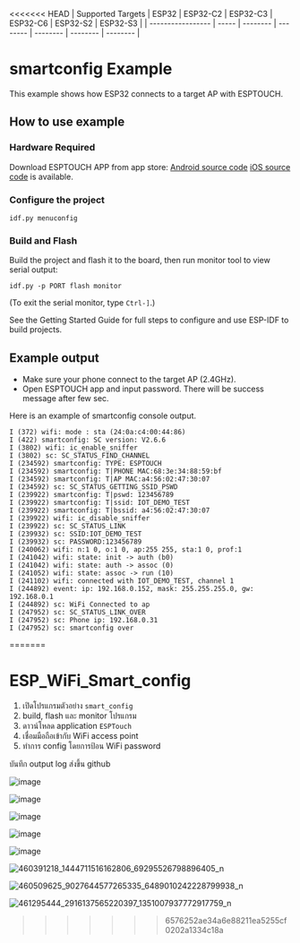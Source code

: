 <<<<<<< HEAD
| Supported Targets | ESP32 | ESP32-C2 | ESP32-C3 | ESP32-C6 | ESP32-S2 | ESP32-S3 |
| ----------------- | ----- | -------- | -------- | -------- | -------- | -------- |

# smartconfig Example

This example shows how ESP32 connects to a target AP with ESPTOUCH.

## How to use example

### Hardware Required

Download ESPTOUCH APP from app store:
[Android source code](https://github.com/EspressifApp/EsptouchForAndroid)
[iOS source code](https://github.com/EspressifApp/EsptouchForIOS) is available.

### Configure the project

```
idf.py menuconfig
```

### Build and Flash

Build the project and flash it to the board, then run monitor tool to view serial output:

```
idf.py -p PORT flash monitor
```

(To exit the serial monitor, type ``Ctrl-]``.)

See the Getting Started Guide for full steps to configure and use ESP-IDF to build projects.

## Example output

* Make sure your phone connect to the target AP (2.4GHz).
* Open ESPTOUCH app and input password. There will be success message after few sec.

Here is an example of smartconfig console output.
```
I (372) wifi: mode : sta (24:0a:c4:00:44:86)
I (422) smartconfig: SC version: V2.6.6
I (3802) wifi: ic_enable_sniffer
I (3802) sc: SC_STATUS_FIND_CHANNEL
I (234592) smartconfig: TYPE: ESPTOUCH
I (234592) smartconfig: T|PHONE MAC:68:3e:34:88:59:bf
I (234592) smartconfig: T|AP MAC:a4:56:02:47:30:07
I (234592) sc: SC_STATUS_GETTING_SSID_PSWD
I (239922) smartconfig: T|pswd: 123456789
I (239922) smartconfig: T|ssid: IOT_DEMO_TEST
I (239922) smartconfig: T|bssid: a4:56:02:47:30:07
I (239922) wifi: ic_disable_sniffer
I (239922) sc: SC_STATUS_LINK
I (239932) sc: SSID:IOT_DEMO_TEST
I (239932) sc: PASSWORD:123456789
I (240062) wifi: n:1 0, o:1 0, ap:255 255, sta:1 0, prof:1
I (241042) wifi: state: init -> auth (b0)
I (241042) wifi: state: auth -> assoc (0)
I (241052) wifi: state: assoc -> run (10)
I (241102) wifi: connected with IOT_DEMO_TEST, channel 1
I (244892) event: ip: 192.168.0.152, mask: 255.255.255.0, gw: 192.168.0.1
I (244892) sc: WiFi Connected to ap
I (247952) sc: SC_STATUS_LINK_OVER
I (247952) sc: Phone ip: 192.168.0.31
I (247952) sc: smartconfig over
```
=======
# ESP_WiFi_Smart_config

1. เปิดโปรแกรมตัวอย่าง `smart_config`
2. build, flash และ monitor โปรแกรม
3. ดาวน์โหลด application `ESPTouch`
4. เชื่อมมือถือเข้ากับ WiFi access point
5. ทำการ config โดยการป้อน WiFi password


บันทึก output log ส่งขึ้น github 


![image](https://github.com/user-attachments/assets/470f5279-a7b3-436e-a2b9-077d21b2e7a7)



![image](https://github.com/user-attachments/assets/12094242-d7eb-43a9-818a-8902c5a5b294)



![image](https://github.com/user-attachments/assets/73104400-f596-472e-a57d-61dff2c474b2)


![image](https://github.com/user-attachments/assets/05488ab1-ff0f-44ba-a9c1-4dd35b24d70e)


![image](https://github.com/user-attachments/assets/7e4a1961-c881-43a4-98e8-72cf5993a322)

![460391218_1444711516162806_69295526798896405_n](https://github.com/user-attachments/assets/f336eb5d-d64d-4864-a77f-644b528c7714)

![460509625_9027644577265335_6489010242228799938_n](https://github.com/user-attachments/assets/0ddfc18b-bca9-4360-ae98-b42657cc7b33)


![461295444_2916137565220397_1351007937772917759_n](https://github.com/user-attachments/assets/001d2399-6701-4488-84f9-48aac83f1cb3)






>>>>>>> 6576252ae34a6e88211ea5255cf0202a1334c18a
